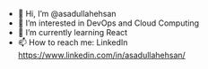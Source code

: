 - 👋 Hi, I’m @asadullahehsan
- 👀 I’m interested in DevOps and Cloud Computing
- 🌱 I’m currently learning React
- 📫 How to reach me: LinkedIn
https://www.linkedin.com/in/asadullahehsan/
<!---
asadullahehsan/asadullahehsan is a ✨ special ✨ repository because its `README.md` (this file) appears on your GitHub profile.
You can click the Preview link to take a look at your changes.
--->
